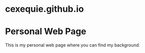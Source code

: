 # cexequie.github.io
Personal Web Page
==========
This is my personal web page where you can find my background.
